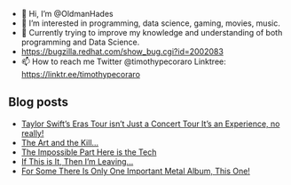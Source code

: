 - 👋 Hi, I’m @OldmanHades
- 👀 I’m interested in programming, data science, gaming, movies, music.
- 🌱 Currently trying to improve my knowledge and understanding of both programming and Data Science.
- https://bugzilla.redhat.com/show_bug.cgi?id=2002083
- 📫 How to reach me Twitter @timothypecoraro
Linktree: https://linktr.ee/timothypecoraro

## Blog posts
<!-- BLOG-POST-LIST:START -->
- [Taylor Swift’s Eras Tour isn’t Just a Concert Tour It’s an Experience, no really!](https://medium.com/@timothypecoraro/taylor-swifts-eras-tour-isn-t-just-a-concert-tour-it-s-an-experience-no-really-ec74b50a537b?source=rss-5097f5c9b801------2)
- [The Art and the Kill…](https://medium.com/@timothypecoraro/the-art-and-the-kill-e5d5856c21b0?source=rss-5097f5c9b801------2)
- [The Impossible Part Here is the Tech](https://medium.com/@timothypecoraro/the-impossible-part-here-is-the-tech-d2c0aa622343?source=rss-5097f5c9b801------2)
- [If This is It, Then I’m Leaving…](https://medium.com/@timothypecoraro/if-this-is-it-then-im-leaving-51192f50108c?source=rss-5097f5c9b801------2)
- [For Some There Is Only One Important Metal Album, This One!](https://medium.com/@timothypecoraro/for-some-there-is-only-one-important-metal-album-this-one-0a56d2046fe1?source=rss-5097f5c9b801------2)
<!-- BLOG-POST-LIST:END -->

